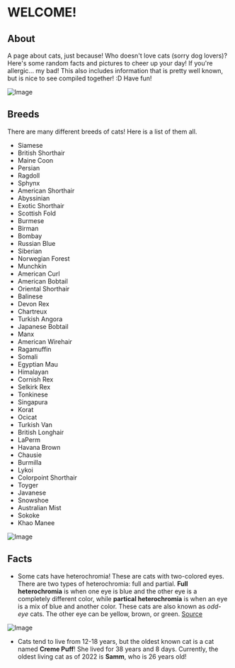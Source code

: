 # WELCOME!

## About
A page about cats, just because! Who doesn't love cats (sorry dog lovers)? Here's some random facts and pictures to cheer up your day! If you're allergic... my bad! This also includes information that is pretty well known, but is nice to see compiled together! :D
Have fun!

![Image](https://upload.wikimedia.org/wikipedia/commons/b/b8/Cute_cat_%281698598876%29.jpg)

## Breeds
There are many different breeds of cats! Here is a list of them all.
- Siamese
- British Shorthair
- Maine Coon
- Persian
- Ragdoll
- Sphynx
- American Shorthair
- Abyssinian
- Exotic Shorthair
- Scottish Fold
- Burmese
- Birman
- Bombay
- Russian Blue
- Siberian
- Norwegian Forest
- Munchkin
- American Curl
- American Bobtail
- Oriental Shorthair
- Balinese
- Devon Rex
- Chartreux
- Turkish Angora
- Japanese Bobtail
- Manx
- American Wirehair
- Ragamuffin
- Somali
- Egyptian Mau
- Himalayan
- Cornish Rex
- Selkirk Rex
- Tonkinese
- Singapura
- Korat
- Ocicat
- Turkish Van
- British Longhair
- LaPerm
- Havana Brown
- Chausie
- Burmilla
- Lykoi
- Colorpoint Shorthair
- Toyger
- Javanese
- Snowshoe
- Australian Mist
- Sokoke
- Khao Manee

![Image](https://live.staticflickr.com/2837/33441705594_9005ebc0ba_b.jpg)

## Facts
- Some cats have heterochromia! These are cats with two-colored eyes. There are two types of heterochromia: full and partial. **Full heterochromia** is when one eye is blue and the other eye is a completely different color, while **partical heterochromia** is when an eye is a mix of blue and another color. These cats are also known as _odd-eye_ cats. The other eye can be yellow, brown, or green.
[Source](https://en.wikipedia.org/wiki/Odd-eyed_cat)

![Image](https://upload.wikimedia.org/wikipedia/commons/6/69/June_odd-eyed-cat_cropped.jpg)

- Cats tend to live from 12-18 years, but the oldest known cat is a cat named **Creme Puff**! She lived for 38 years and 8 days. Currently, the oldest living cat as of 2022 is **Samm**, who is 26 years old!
